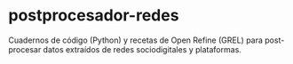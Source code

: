 # postprocesador-redes
Cuadernos de código (Python) y recetas de Open Refine (GREL) para post-procesar datos extraídos de redes sociodigitales y plataformas.
